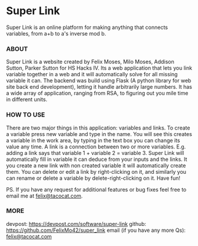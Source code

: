 # Super Link
Super Link is an online platform for making anything that connects variables, from a+b to a's inverse mod b.

### ABOUT

Super Link is a website created by Felix Moses, Milo Moses, Addison Sutton, Parker Sutton for HS Hacks IV. Its a web application that lets you link variable together in a web and it will automatically solve for all missing variable it can. The backend was build using Flask (A python library for web site back end development), letting it handle arbitrarily large numbers. It has a wide array of application, ranging from RSA, to figuring out you mile time in different units.

### HOW TO USE

There are two major things in this application: variables and links. To create a variable press new variable and type in the name. You will see this creates a variable in the work area, by typing in the text box you can change its value any time. A link is a connection between two or more variables. E.g. adding a link says that variable 1 + variable 2 = variable 3. Super Link will automatically fill in variable it can deduce from your inputs and the links. It you create a new link with non created variable it will automatically create them. You can delete or edit a link by right-clicking on it, and similarly you can rename or delete a variable by delete-right-clicking on it. Have fun!

PS. If you have any request for additional features or bug fixes feel free to email me at felix@tacocat.com.

###  MORE

devpost: https://devpost.com/software/super-link
github: https://github.com/FelixMo42/super_link
email (if you have any more Qs): felix@tacocat.com
